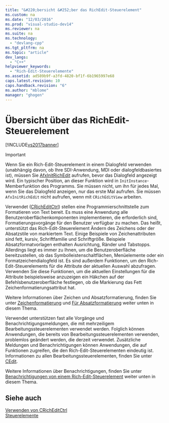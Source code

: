 ```yaml
---
title: "&#220;bersicht &#252;ber das RichEdit-Steuerelement"
ms.custom: na
ms.date: "12/03/2016"
ms.prod: "visual-studio-dev14"
ms.reviewer: na
ms.suite: na
ms.technology: 
  - "devlang-cpp"
ms.tgt_pltfrm: na
ms.topic: "article"
dev_langs: 
  - "C++"
helpviewer_keywords: 
  - "Rich-Edit-Steuerelemente"
ms.assetid: ad589b9f-a3fd-4820-bf1f-6b1965997e68
caps.latest.revision: 10
caps.handback.revision: "6"
ms.author: "mblome"
manager: "ghogen"
---
```

# &#220;bersicht &#252;ber das RichEdit-Steuerelement
[!INCLUDE[vs2017banner](../assembler/inline/includes/vs2017banner.md)]

> [!IMPORTANT]
>  Wenn Sie ein Rich\-Edit\-Steuerelement in einem Dialogfeld verwenden \(unabhängig davon, ob Ihre SDI\-Anwendung, MDI oder dialogfeldbasiertes ist\), müssen Sie [AfxInitRichEdit](../Topic/AfxInitRichEdit.md) aufrufen, bevor das Dialogfeld angezeigt wird.  Ein typischer Position, an dieser Funktion wird in `InitInstance`\-Memberfunktion des Programms.  Sie müssen nicht, um ihn für jedes Mal, wenn Sie das Dialogfeld anzeigen, nur das erste Mal aufrufen.  Sie müssen `AfxInitRichEdit` nicht aufrufen, wenn mit `CRichEditView` arbeiten.  
  
 Verwendet \([CRichEditCtrl](../mfc/reference/cricheditctrl-class.md)\) stellen eine Programmierschnittstelle zum Formatieren von Text bereit.  Es muss eine Anwendung alle Benutzeroberflächenkomponenten implementieren, die erforderlich sind, Formatierungsvorgänge für den Benutzer verfügbar zu machen.  Das heißt, unterstützt das Rich\-Edit\-Steuerelement Ändern des Zeichens oder der Absatzstile von markiertem Text.  Einige Beispiele von Zeichenattributen sind fett, kursiv, Schriftfamilie und Schriftgröße.  Beispiele Absatzformatvorlagen enthalten Ausrichtung, Ränder und Tabstopps.  Allerdings liegt es immer zu Ihnen, um die Benutzeroberfläche bereitzustellen, ob das Symbolleistenschaltflächen, Menüelemente oder ein Formatzeichendialogfeld ist.  Es sind außerdem Funktionen, um den Rich\-Edit\-Steuerelements für die Attribute der aktuellen Auswahl abzufragen.  Verwenden Sie diese Funktionen, um die aktuellen Einstellungen für die Attribute beispielsweise anzuzeigen ein Häkchen auf der Befehlsbenutzeroberfläche festlegen, ob die Markierung das Fett Zeichenformatierungsattribut hat.  
  
 Weitere Informationen über Zeichen und Absatzformatierung, finden Sie unter [Zeichenformatierung](../mfc/character-formatting-in-rich-edit-controls.md) und [Für Absatzformatierung](../mfc/paragraph-formatting-in-rich-edit-controls.md) weiter unten in diesem Thema.  
  
 Verwendet unterstützen fast alle Vorgänge und Benachrichtigungsmeldungen, die mit mehrzeiligem Bearbeitungssteuerelementen verwendet werden.  Folglich können Anwendungen, die bereits von Bearbeitungssteuerelementen verwenden, problemlos geändert werden, die derzeit verwendet.  Zusätzliche Meldungen und Benachrichtigungen können Anwendungen, die auf Funktionen zugreifen, die den Rich\-Edit\-Steuerelementen eindeutig ist.  Informationen zu allen Bearbeitungssteuerelementen, finden Sie unter [CEdit](../mfc/reference/cedit-class.md).  
  
 Weitere Informationen über Benachrichtigungen, finden Sie unter [Benachrichtigungen von einem Rich\-Edit\-Steuerelement](../mfc/notifications-from-a-rich-edit-control.md) weiter unten in diesem Thema.  
  
## Siehe auch  
 [Verwenden von CRichEditCtrl](../mfc/using-cricheditctrl.md)   
 [Steuerelemente](../mfc/controls-mfc.md)